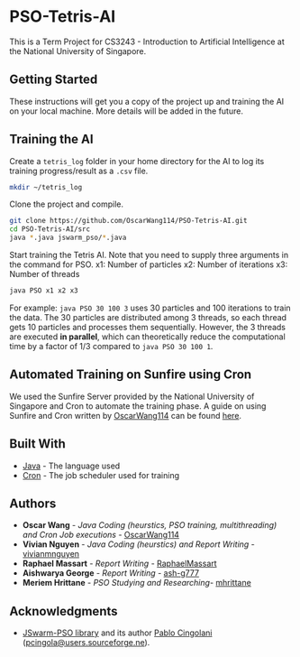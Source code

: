 # PSO-Tetris-AI

This is a Term Project for CS3243 - Introduction to Artificial Intelligence at the National University of Singapore.

## Getting Started

These instructions will get you a copy of the project up and training the AI on your local machine. More details will be added in the future.

## Training the AI

Create a `tetris_log` folder in your home directory for the AI to log its training progress/result as a `.csv` file.

```bash
mkdir ~/tetris_log
```

Clone the project and compile.
```bash
git clone https://github.com/OscarWang114/PSO-Tetris-AI.git
cd PSO-Tetris-AI/src
java *.java jswarm_pso/*.java
```
Start training the Tetris AI. Note that you need to supply three arguments in the command for PSO. x1: Number of particles x2: Number of iterations x3: Number of threads
```bash
java PSO x1 x2 x3
```
For example: `java PSO 30 100 3` uses 30 particles and 100 iterations to train the data. The 30 particles are distributed among 3 threads, so each thread gets 10 particles and processes them sequentially. However, the 3 threads are executed **in parallel**, which can theoretically reduce the computational time by a factor of 1/3 compared to `java PSO 30 100 1`.

## Automated Training on Sunfire using Cron

We used the Sunfire Server provided by the National University of Singapore and Cron to automate the training phase. A guide on using Sunfire and Cron written by [OscarWang114](https://github.com/OscarWang114) can be found [here](https://hackmd.io/s/SJPWTzqsf).

## Built With

* [Java](https://www.oracle.com/java/index.html) - The language used
* [Cron](https://en.wikipedia.org/wiki/Cron) - The job scheduler used for training

## Authors

* **Oscar Wang** - *Java Coding (heurstics, PSO training, multithreading) and Cron Job executions* - [OscarWang114](https://github.com/OscarWang114)
* **Vivian Nguyen** - *Java Coding (heurstics) and Report Writing* -
[vivianmnguyen](https://github.com/vivianmnguyen)
* **Raphael Massart** - *Report Writing* -
[RaphaelMassart](https://github.com/RaphaelMassart)
* **Aishwarya George** - *Report Writing* -
[ash-g777](https://github.com/ash-g777)
* **Meriem Hrittane** - *PSO Studying and Researching*-
[mhrittane](https://github.com/mhrittane)


## Acknowledgments

* [JSwarm-PSO library](http://jswarm-pso.sourceforge.net/) and its author [Pablo Cingolani](http://www.mcb.mcgill.ca/~pcingola/) (pcingola@users.sourceforge.ne).
